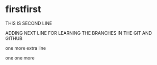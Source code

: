 # firstfirst
THIS IS SECOND LINE


ADDING NEXT LINE FOR LEARNING THE BRANCHES IN THE GIT AND GITHUB


one more extra line

one one more

